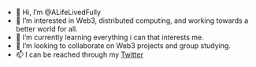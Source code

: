 - 👋 Hi, I’m @ALifeLivedFully
- 👀 I’m interested in Web3, distributed computing, and working towards a better world for all.
- 🌱 I’m currently learning everything i can that interests me.
- 💞️ I’m looking to collaborate on Web3 projects and group studying.
- 📫 I can be reached through my [Twitter](www.twitter.com)

<!---
ALifeLivedFully/ALifeLivedFully is a ✨ special ✨ repository because its `README.md` (this file) appears on your GitHub profile.
You can click the Preview link to take a look at your changes.
--->